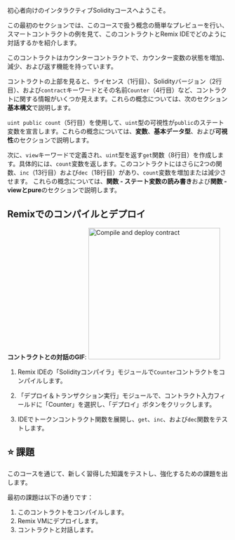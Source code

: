 初心者向けのインタラクティブSolidityコースへようこそ。

この最初のセクションでは、このコースで扱う概念の簡単なプレビューを行い、スマートコントラクトの例を見て、このコントラクトとRemix IDEでどのように対話するかを紹介します。

このコントラクトはカウンターコントラクトで、カウンター変数の状態を増加、減少、および返す機能を持っています。

コントラクトの上部を見ると、ライセンス（1行目）、Solidityバージョン（2行目）、および`contract`キーワードとその名前`Counter`（4行目）など、コントラクトに関する情報がいくつか見えます。これらの概念については、次のセクション**基本構文**で説明します。

`uint public count`（5行目）を使用して、`uint`型の可視性が`public`のステート変数を宣言します。これらの概念については、**変数**、**基本データ型**、および**可視性**のセクションで説明します。

次に、`view`キーワードで定義され、`uint`型を返す`get`関数（8行目）を作成します。具体的には、`count`変数を返します。このコントラクトにはさらに2つの関数、`inc`（13行目）および`dec`（18行目）があり、`count`変数を増加または減少させます。
これらの概念については、**関数 - ステート変数の読み書き**および**関数 - viewとpure**のセクションで説明します。

## Remixでのコンパイルとデプロイ

**コントラクトとの対話のGIF**:
<img src="https://github.com/dacadeorg/remixMedia/blob/main/solidity-beginner-course/introduction.gif?raw=true" alt="Compile and deploy contract" width="300"/>

1. Remix IDEの「Solidityコンパイラ」モジュールで`Counter`コントラクトをコンパイルします。

2. 「デプロイ＆トランザクション実行」モジュールで、コントラクト入力フィールドに「Counter」を選択し、「デプロイ」ボタンをクリックします。

3. IDEでトークンコントラクト関数を展開し、`get`、`inc`、および`dec`関数をテストします。

## ⭐️ 課題
このコースを通じて、新しく習得した知識をテストし、強化するための課題を出します。

最初の課題は以下の通りです：
1. このコントラクトをコンパイルします。
2. Remix VMにデプロイします。
3. コントラクトと対話します。